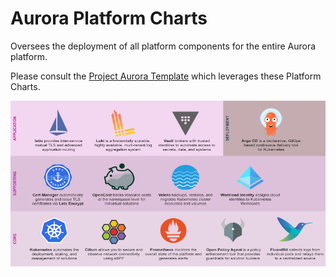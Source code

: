# Aurora Platform Charts

Oversees the deployment of all platform components for the entire Aurora platform.

Please consult the [Project Aurora Template](https://github.com/gccloudone-aurora/project-aurora-template/) which leverages these Platform Charts.

![Aurora Platform](/assets/images/aurora-platform-components.png)
